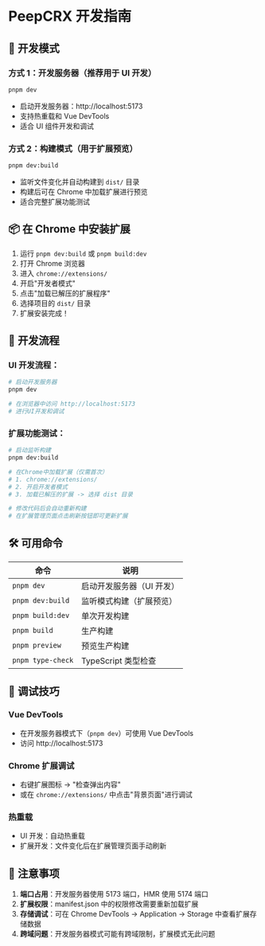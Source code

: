 # PeepCRX 开发指南

## 🚀 开发模式

### 方式 1：开发服务器（推荐用于 UI 开发）

```bash
pnpm dev
```

- 启动开发服务器：http://localhost:5173
- 支持热重载和 Vue DevTools
- 适合 UI 组件开发和调试

### 方式 2：构建模式（用于扩展预览）

```bash
pnpm dev:build
```

- 监听文件变化并自动构建到 `dist/` 目录
- 构建后可在 Chrome 中加载扩展进行预览
- 适合完整扩展功能测试

## 📦 在 Chrome 中安装扩展

1. 运行 `pnpm dev:build` 或 `pnpm build:dev`
2. 打开 Chrome 浏览器
3. 进入 `chrome://extensions/`
4. 开启"开发者模式"
5. 点击"加载已解压的扩展程序"
6. 选择项目的 `dist/` 目录
7. 扩展安装完成！

## 🔄 开发流程

### UI 开发流程：

```bash
# 启动开发服务器
pnpm dev

# 在浏览器中访问 http://localhost:5173
# 进行UI开发和调试
```

### 扩展功能测试：

```bash
# 启动监听构建
pnpm dev:build

# 在Chrome中加载扩展（仅需首次）
# 1. chrome://extensions/
# 2. 开启开发者模式
# 3. 加载已解压的扩展 -> 选择 dist 目录

# 修改代码后会自动重新构建
# 在扩展管理页面点击刷新按钮即可更新扩展
```

## 🛠️ 可用命令

| 命令              | 说明                      |
| ----------------- | ------------------------- |
| `pnpm dev`        | 启动开发服务器（UI 开发） |
| `pnpm dev:build`  | 监听模式构建（扩展预览）  |
| `pnpm build:dev`  | 单次开发构建              |
| `pnpm build`      | 生产构建                  |
| `pnpm preview`    | 预览生产构建              |
| `pnpm type-check` | TypeScript 类型检查       |

## 🐛 调试技巧

### Vue DevTools

- 在开发服务器模式下（`pnpm dev`）可使用 Vue DevTools
- 访问 http://localhost:5173

### Chrome 扩展调试

- 右键扩展图标 → "检查弹出内容"
- 或在 `chrome://extensions/` 中点击"背景页面"进行调试

### 热重载

- UI 开发：自动热重载
- 扩展开发：文件变化后在扩展管理页面手动刷新

## 📝 注意事项

1. **端口占用**：开发服务器使用 5173 端口，HMR 使用 5174 端口
2. **扩展权限**：manifest.json 中的权限修改需要重新加载扩展
3. **存储调试**：可在 Chrome DevTools → Application → Storage 中查看扩展存储数据
4. **跨域问题**：开发服务器模式可能有跨域限制，扩展模式无此问题
